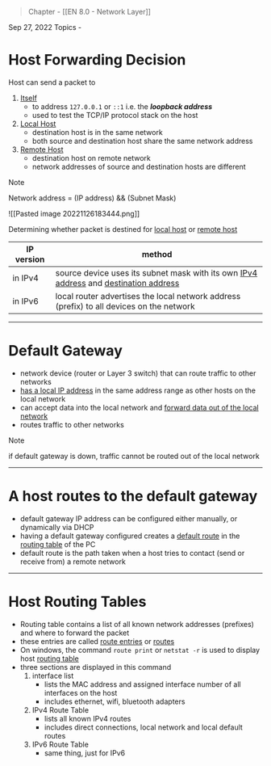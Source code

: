>Chapter - [[EN 8.0 - Network Layer]]

Sep 27, 2022
Topics - 

# Host Forwarding Decision
Host can send a packet to
1. <u>Itself</u>
	- to address `127.0.0.1` or `::1` i.e. the ***loopback address***
	- used to test the TCP/IP protocol stack on the host
2. <u>Local Host</u>
	- destination host is in the same network
	- both source and destination host share the same network address
3. <u>Remote Host</u>
	- destination host on remote network
	- network addresses of source and destination hosts are different

>[!NOTE]
>Network address = (IP address) && (Subnet Mask)

![[Pasted image 20221126183444.png]]

Determining whether packet is destined for <u>local host</u> or <u>remote host</u>

| IP version | method                                                                                             |
| ---------- | -------------------------------------------------------------------------------------------------- |
| in IPv4    | source device uses its subnet mask with its own <u>IPv4 address</u> and <u>destination address</u> |
| in IPv6    | local router advertises the local network address (prefix) to all devices on the network           |

---
# Default Gateway
- network device (router or Layer 3 switch) that can route traffic to other networks
- <u>has a local IP address</u> in the same address range as other hosts on the local network
- can accept data into the local network and <u>forward data out of the local network</u>
- routes traffic to other networks

>[!NOTE]
>if default gateway is down, traffic cannot be routed out of the local network

---
# A host routes to the default gateway
- default gateway IP address can be configured either manually, or dynamically via DHCP
- having a default gateway configured creates a <u>default route</u> in the <u>routing table</u> of the PC
- default route is the path taken when a host tries to contact (send or receive from) a remote network

---
# Host Routing Tables
- Routing table contains a list of all known network addresses (prefixes) and where to forward the packet
- these entries are called <u>route entries</u> or <u>routes</u>
- On windows, the command `route print` or `netstat -r` is used to display host <u>routing table</u>
- three sections are displayed in this command
	1. interface list
		- lists the MAC address and assigned interface number of all interfaces on the host
		- includes ethernet, wifi, bluetooth adapters
	2. IPv4 Route Table
		- lists all known IPv4 routes
		- includes direct connections, local network and local default routes
	3. IPv6 Route Table
		- same thing, just for IPv6 

